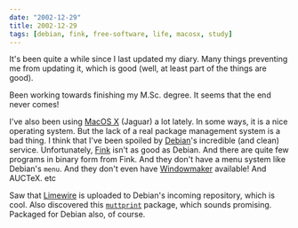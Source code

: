 ```yaml
---
date: "2002-12-29"
title: 2002-12-29
tags: [debian, fink, free-software, life, macosx, study]
---
```

It's been quite a while since I last updated my diary. Many things
preventing me from updating it, which is good (well, at least part
of the things are good).

Been working towards finishing my M.Sc. degree. It seems that the
end never comes!

I've also been using [MacOS X](http://www.apple.com/macosx/)
(Jaguar) a lot lately. In some ways, it is a nice operating system.
But the lack of a real package management system is a bad thing. I
think that I've been spoiled by [Debian](http://www.debian.org/)'s
incredible (and clean) service. Unfortunately,
[Fink](http://fink.sf.net/) isn't as good as Debian. And there are
quite few programs in binary form from Fink. And they don't have a
menu system like Debian's `menu`. And they don't even have
[Windowmaker](http://www.windowmaker.org/) available! And AUCTeX.
etc

Saw that [Limewire](http://www.limewire.com/) is uploaded to
Debian's incoming repository, which is cool. Also discovered this
[`muttprint`](http://muttprint.sf.net/) package, which sounds
promising. Packaged for Debian also, of course.


